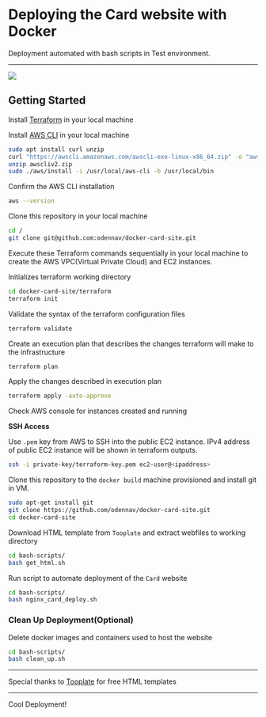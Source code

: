 # Deploying the Card website with Docker

Deployment automated with bash scripts in Test environment.


******************
![](https://github.com/odennav/nginx-card/blob/master/docs/the-card.jpg) 


## Getting Started


Install [Terraform](https://developer.hashicorp.com/terraform/install) in your local machine

Install [AWS CLI](https://docs.aws.amazon.com/cli/latest/userguide/getting-started-install.html) in your local machine

```bash
sudo apt install curl unzip
curl "https://awscli.amazonaws.com/awscli-exe-linux-x86_64.zip" -o "awscliv2.zip"
unzip awscliv2.zip
sudo ./aws/install -i /usr/local/aws-cli -b /usr/local/bin
```

Confirm the AWS CLI installation
```bash
aws --version
```

Clone this repository in your local machine
```bash
cd /
git clone git@github.com:odennav/docker-card-site.git
```

Execute these Terraform commands sequentially in your local machine to create the AWS VPC(Virtual Private Cloud) and EC2 instances.

Initializes terraform working directory
```bash
cd docker-card-site/terraform
terraform init
```

Validate the syntax of the terraform configuration files
```bash
terraform validate
```

Create an execution plan that describes the changes terraform will make to the infrastructure
```bash
terraform plan
```

Apply the changes described in execution plan
```bash
terraform apply -auto-approve
```

Check AWS console for instances created and running

**SSH Access**

Use `.pem` key from AWS to SSH into the public EC2 instance. IPv4 address of public EC2 instance will be shown in terraform outputs.
```bash
ssh -i private-key/terraform-key.pem ec2-user@<ipaddress>
```
   
Clone this repository to the `docker build` machine provisioned and install git in VM.

```bash
sudo apt-get install git
git clone https://github.com/odennav/docker-card-site.git
cd docker-card-site
```

Download HTML template from `Tooplate` and extract webfiles to working directory
```bash
cd bash-scripts/
bash get_html.sh
```
Run script to automate deployment of the `Card` website 
```bash
cd bash-scripts/
bash nginx_card_deploy.sh
```

### Clean Up Deployment(Optional)

Delete docker images and containers used to host the website
```bash
cd bash-scripts/
bash clean_up.sh 
```
-----

Special thanks to [Tooplate](https://https://www.tooplate.com/) for free HTML templates

-----

Cool Deployment!
